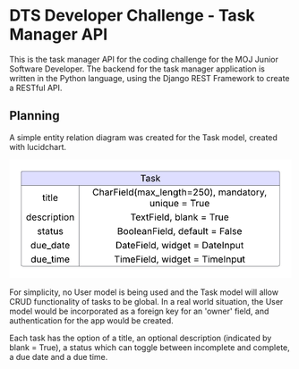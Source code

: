 # DTS Developer Challenge - Task Manager API

This is the task manager API for the coding challenge for the MOJ Junior Software Developer. The backend for the task manager application is written in the Python language, using the Django REST Framework to create a RESTful API.

## Planning

A simple entity relation diagram was created for the Task model, created with lucidchart.

![ERD diagram of Task model](static/task-api-erd.png)

For simplicity, no User model is being used and the Task model will allow CRUD functionality of tasks to be global. In a real world situation, the User model would be incorporated as a foreign key for an 'owner' field, and authentication for the app would be created.

Each task has the option of a title, an optional description (indicated by blank = True), a status which can toggle between incomplete and complete, a due date and a due time.